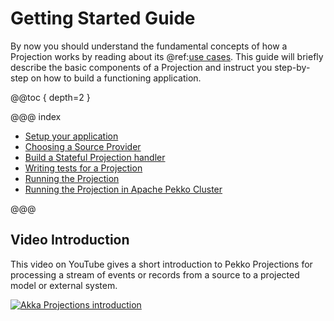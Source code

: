 # Getting Started Guide

By now you should understand the fundamental concepts of how a Projection works by reading about its @ref:[use cases](../use-cases.md).
This guide will briefly describe the basic components of a Projection and instruct you step-by-step on how to build a functioning application.

@@toc { depth=2 }

@@@ index

* [Setup your application](setup-your-app.md)
* [Choosing a Source Provider](source-provider.md)
* [Build a Stateful Projection handler](projection-handler.md)
* [Writing tests for a Projection](testing.md)
* [Running the Projection](running.md)
* [Running the Projection in Apache Pekko Cluster](running-cluster.md)

@@@

## Video Introduction

This video on YouTube gives a short introduction to Pekko Projections for processing a stream of events or records from a source to a projected model or external system.

[![Akka Projections introduction](../assets/intro-video.png)](http://www.youtube.com/watch?v=0toyKxomdwo "Watch video on YouTube")
